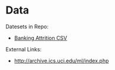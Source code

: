 # Data

Datesets in Repo:
- [Banking Attrition CSV](banking_attrition.csv)

External Links: 
- http://archive.ics.uci.edu/ml/index.php

